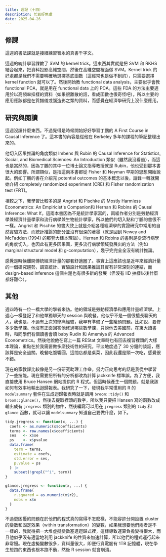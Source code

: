 ```yaml
---
title: 週記（十四）
description: 忙到好焦慮
date: 2025-04-26
---
```


## 修課

這週的書法課就是接續練習智永的真書千字文。

這週的統計學習課教了 SVM 的 kernel trick。這東西其實就是把 SVM 和 RKHS 結合起來，把資料投影高維空間，然後在高維空間裡面做 SVM。Kernel trick 的好處都是我們不需要明確地選擇基底函數（這經常也是做不到的），只需要選擇 kernel function 就可以了。然後開始教 functional data analysis，主要似乎會教 functional PCA，就是用在 functional data 上的 PCA。這些 FDA 的方法主要適用於以高頻率採樣的資料（如果很離散的話，看成函數也很奇怪吧），所以主要的應用應該都是在質譜儀或腦造影之類的資料，而感覺在經濟學研究上沒什麼應用。

## 研究與閱讀

這週沒讀什麼東西。不過覺得是時候開始好好學習丁鵬的 A First Course in Causal Inference 了。這本書的內容是從他在 Berkeley 多年的課程的筆記整理出來的。

他切入因果推論的角度類似 Imbens 與 Rubin 的 Causal Inference for Statistics, Social, and Biomedical Sciences: An Introduction 類似（雖然我沒看過），而這也是當然的，因為丁鵬的其中一位博士論文指導教授就是 Rubin，他也受到那本書很大的影響。所謂類似，是指這兩本書都從 Fisher 和 Neyman 早期的思想開始說起。例如丁鵬的書在介紹完 potential outcomes 的基本概念以後，話鋒一轉就開始介紹 completely randomized experiment (CRE) 和 Fisher randomization test (FRT)。

相較之下，我學習比較多的是 Angrist 和 Pischke 的 Mostly Harmless Econometrics: An Empiricist's Companion和 Hernan 和 Robins 的 Causal Inference: What If。這兩本書因為不是統計學家寫的，兩組作者分別是勞動經濟學兼經濟計量學家和流行病學兼生物統計學家，所以他們的切入點和丁鵬的書很不一樣。Angrist 和 Pischke 的書大致上就是介紹各種經濟學的實證研究中常用的自然實驗方法，而統計推論的部分並沒有很深的著墨（就是回到 Newey and McFadden (1994) 的那套大樣本理論）。Hernan 和 Robins 的書則是從流行病學的角度切入，也因此有更多因果圖，更多流行病學領域發展出的方法（例如 marginal structural model 和 g-computation），幾乎完完全全沒有統計推論。

感覺是時候離開傳統經濟計量的那套舒適圈了。事實上這應該也是近年來經濟計量的一個研究趨勢，調查統計、實驗設計和因果推論其實有非常深刻的連結，而 design-based inference 這個主題也有很多新的發展（但沒有 IID 抽樣以後什麼都好難😔）。

## 其他

週四時有一位一橋大學的學者來訪。他的領域是勞動經濟學和應用計量經濟學。上週心一橫登記了和他單獨聊天的 session 與晚餐。他似乎不是一個很擅長聊天的人，我也是，不過有上次的慘痛經驗，我早有準備了一些罐頭問題。比如說，要修多少數學課。他沒有正面回答他修過哪些數學課，只說他去美國前，在東大讀書時，和同學們有個讀書會讀 baby Rudin 和 Amemiya 的 Advanced Econometrics。然後他說他在寫上一篇 REStat 文章時也有回去複習裡頭的大樣本理論，重點在於我需要做多麽技術性的研究。平淡地度過了 30 分鐘的談話，應該算是安全過關。晚餐吃腹響圓，這間店都是桌菜，因此我還是頭一次吃，感覺很不錯。

現在的家教課比較像是另一份研究助理工作😅。努力正向思考的話是我從中學習了一些技能。現在需要把所有的分析都改為計算 jackknife 標準誤。為了方便，我直接使用 Bruce Hansen 網站提供的 R 程式。但這時候產生一個問題，就是我該如何有效率地輸出迴歸報表。我研究了一下，發現我平常慣用的 R 的 `modelsummary` 套件在生成迴歸報表時就是調用 `broom::tidy()` 和 `broom::glance()`，然後去提取裡頭的數字，所以我只要把 Hansen 寫的函數改成輸出成有 `jregress` 類別的物件，然後編寫可以用在 `jregress` 類別的 `tidy` 和 `glance` 函數，就可以讓 `modelsummary` 知道自己要做什麼，如下。

```r
tidy.jregress <- function(x, ...) {
  coefs <- as.numeric(x$coefficients)
  terms <- row.names(x$coefficients)
  ses   <- x$se
  ps    <- x$pvalue
  data.frame(
    term = terms,
    estimate = coefs,
    std.error = ses,
    p.value = ps
  ) |>
    subset(!grepl("^i", term))
}

glance.jregress <- function(x, ...) {
  data.frame(
    r.squared = as.numeric(x$r2),
    nobs = x$n
  )
}
```

不過更困擾的問題在於他們的程式真的寫得不怎麼樣，不能容許分開設置 cluster 的變數和固定效果（within transformation）的變數，如果我想要他們兩者是不一樣的，我就得把一大堆虛擬變數塞進迴歸式裡，這樣導致運算負擔變得很大，而且他似乎沒有適當地利用 jackknife 的性質來加速計算，所以他們的程式運行起來非常慢。現在虛擬變數很多，資料量很大，即便行資電腦有 1TB 記憶體，現在學生想跑的東西也根本跑不動，然後 R session 就會崩潰。